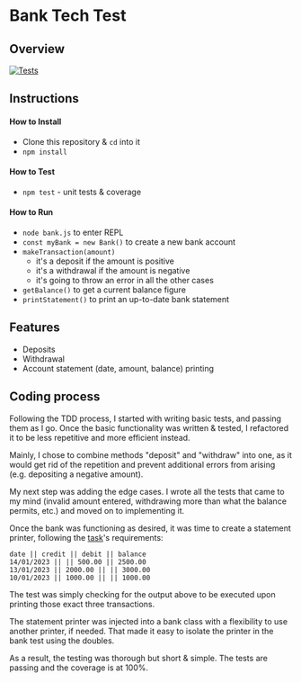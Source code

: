 # Bank Tech Test

## Overview

[![Tests](https://github.com/ruiined/bank-tech-test/actions/workflows/main.yml/badge.svg)](https://github.com/ruiined/bank-tech-test/actions/workflows/main.yml)

<!-- ~ Codecov Badge ~ -->

<!-- ~ Dependencies ~ -->

## Instructions

#### How to Install

- Clone this repository & `cd` into it
- `npm install`

#### How to Test

- `npm test` - unit tests & coverage

#### How to Run

- `node bank.js` to enter REPL
- `const myBank = new Bank()` to create a new bank account
- `makeTransaction(amount)`
  - it's a deposit if the amount is positive
  - it's a withdrawal if the amount is negative
  - it's going to throw an error in all the other cases
- `getBalance()` to get a current balance figure
- `printStatement()` to print an up-to-date bank statement

## Features

- Deposits
- Withdrawal
- Account statement (date, amount, balance) printing

## Coding process

Following the TDD process, I started with writing basic tests, and passing them as I go. Once the basic functionality was written & tested, I refactored it to be less repetitive and more efficient instead.

Mainly, I chose to combine methods "deposit" and "withdraw" into one, as it would get rid of the repetition and prevent additional errors from arising (e.g. depositing a negative amount).

My next step was adding the edge cases. I wrote all the tests that came to my mind (invalid amount entered, withdrawing more than what the balance permits, etc.) and moved on to implementing it.

Once the bank was functioning as desired, it was time to create a statement printer, following the [task](https://github.com/makersacademy/course/blob/main/individual_challenges/bank_tech_test.md)'s requirements:

```
date || credit || debit || balance
14/01/2023 || || 500.00 || 2500.00
13/01/2023 || 2000.00 || || 3000.00
10/01/2023 || 1000.00 || || 1000.00
```

The test was simply checking for the output above to be executed upon printing those exact three transactions.

The statement printer was injected into a bank class with a flexibility to use another printer, if needed. That made it easy to isolate the printer in the bank test using the doubles.

As a result, the testing was thorough but short & simple. The tests are passing and the coverage is at 100%.

